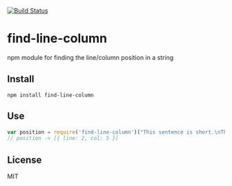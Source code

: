 [![Build Status](https://travis-ci.org/duereg/find-line-column.svg?branch=master)](https://travis-ci.org/duereg/find-line-column)

# find-line-column

npm module for finding the line/column position in a string

## Install

```shell
npm install find-line-column
```

## Use

```javascript
var position = require('find-line-column')("This sentence is short.\nThis one is too.", 29);
// position -> [{ line: 2, col: 5 }]
```

## License
MIT
